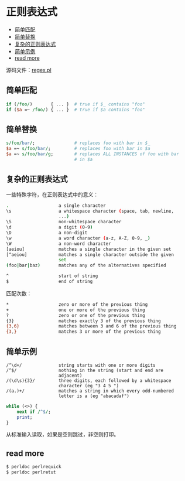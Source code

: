 # 正则表达式
<!-- vim-markdown-toc GFM -->

* [简单匹配](#简单匹配)
* [简单替换](#简单替换)
* [复杂的正则表达式](#复杂的正则表达式)
* [简单示例](#简单示例)
* [read more](#read-more)

<!-- vim-markdown-toc -->

源码文件：[regex.pl](src/regex.pl)

## 简单匹配


```perl
if (/foo/)       { ... }  # true if $_ contains "foo"
if ($a =~ /foo/) { ... }  # true if $a contains "foo"
```

## 简单替换

```perl
s/foo/bar/;               # replaces foo with bar in $_
$a =~ s/foo/bar/;         # replaces foo with bar in $a
$a =~ s/foo/bar/g;        # replaces ALL INSTANCES of foo with bar
                          # in $a
```

## 复杂的正则表达式

一些特殊字符，在正则表达式中的意义：

```bash
.                   a single character
\s                  a whitespace character (space, tab, newline,
                    ...)
\S                  non-whitespace character
\d                  a digit (0-9)
\D                  a non-digit
\w                  a word character (a-z, A-Z, 0-9, _)
\W                  a non-word character
[aeiou]             matches a single character in the given set
[^aeiou]            matches a single character outside the given
                    set
(foo|bar|baz)       matches any of the alternatives specified

^                   start of string
$                   end of string
```

匹配次数：

```bash
*                   zero or more of the previous thing
+                   one or more of the previous thing
?                   zero or one of the previous thing
{3}                 matches exactly 3 of the previous thing
{3,6}               matches between 3 and 6 of the previous thing
{3,}                matches 3 or more of the previous thing
```

## 简单示例


```
/^\d+/              string starts with one or more digits
/^$/                nothing in the string (start and end are
                    adjacent)
/(\d\s){3}/         three digits, each followed by a whitespace
                    character (eg "3 4 5 ")
/(a.)+/             matches a string in which every odd-numbered
                    letter is a (eg "abacadaf")
```


```perl
while (<>) {
    next if /^$/;
    print;
}
```
从标准输入读取，如果是空则跳过，非空则打印。


## read more

```bash
$ perldoc perlrequick
$ perldoc perlretut
```
